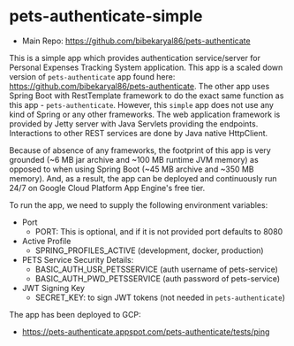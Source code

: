 # pets-authenticate-simple

* Main Repo: https://github.com/bibekaryal86/pets-authenticate

This is a simple app which provides authentication service/server for Personal Expenses Tracking System application.
This app is a scaled down version of `pets-authenticate` app found
here: https://github.com/bibekaryal86/pets-authenticate. The other app uses Spring Boot with RestTemplate
framework to do the exact same function as this app - `pets-authenticate`. However, this `simple` app does not use
any kind of Spring or any other frameworks. The web application framework is provided by Jetty server with Java Servlets
providing the endpoints. Interactions to other REST services are done by Java native HttpClient.

Because of absence of any frameworks, the footprint of this app is very grounded (~6 MB jar archive and ~100 MB runtime
JVM memory) as opposed to when using Spring Boot (~45 MB archive and ~350 MB memory). And, as a result, the app can be
deployed and continuously run 24/7 on Google Cloud Platform App Engine's free tier.

To run the app, we need to supply the following environment variables:

* Port
    * PORT: This is optional, and if it is not provided port defaults to 8080
* Active Profile
    * SPRING_PROFILES_ACTIVE (development, docker, production)
* PETS Service Security Details:
    * BASIC_AUTH_USR_PETSSERVICE (auth username of pets-service)
    * BASIC_AUTH_PWD_PETSSERVICE (auth password of pets-service)
* JWT Signing Key
    * SECRET_KEY: to sign JWT tokens (not needed in `pets-authenticate`)

The app has been deployed to GCP:

* https://pets-authenticate.appspot.com/pets-authenticate/tests/ping
